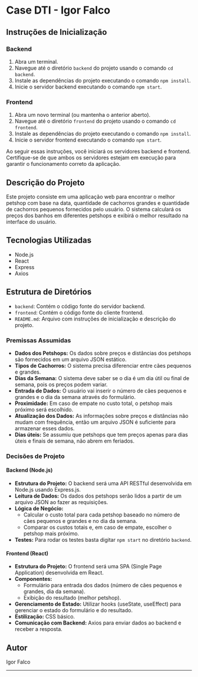 # Case DTI - Igor Falco

## Instruções de Inicialização

### Backend

1. Abra um terminal.
2. Navegue até o diretório `backend` do projeto usando o comando `cd backend`.
3. Instale as dependências do projeto executando o comando `npm install`.
4. Inicie o servidor backend executando o comando `npm start`.

### Frontend

1. Abra um novo terminal (ou mantenha o anterior aberto).
2. Navegue até o diretório `frontend` do projeto usando o comando `cd frontend`.
3. Instale as dependências do projeto executando o comando `npm install`.
4. Inicie o servidor frontend executando o comando `npm start`.

Ao seguir essas instruções, você iniciará os servidores backend e frontend. Certifique-se de que ambos os servidores estejam em execução para garantir o funcionamento correto da aplicação.

## Descrição do Projeto

Este projeto consiste em uma aplicação web para encontrar o melhor petshop com base na data, quantidade de cachorros grandes e quantidade de cachorros pequenos fornecidos pelo usuário. O sistema calculará os preços dos banhos em diferentes petshops e exibirá o melhor resultado na interface do usuário.

## Tecnologias Utilizadas

- Node.js
- React
- Express
- Axios

## Estrutura de Diretórios

- `backend`: Contém o código fonte do servidor backend.
- `frontend`: Contém o código fonte do cliente frontend.
- `README.md`: Arquivo com instruções de inicialização e descrição do projeto.

### Premissas Assumidas

- **Dados dos Petshops:** Os dados sobre preços e distâncias dos petshops são fornecidos em um arquivo JSON estático.
- **Tipos de Cachorros:** O sistema precisa diferenciar entre cães pequenos e grandes.
- **Dias da Semana:** O sistema deve saber se o dia é um dia útil ou final de semana, pois os preços podem variar.
- **Entrada de Dados:** O usuário vai inserir o número de cães pequenos e grandes e o dia da semana através do formulário.
- **Proximidade:** Em caso de empate no custo total, o petshop mais próximo será escolhido.
- **Atualização dos Dados:** As informações sobre preços e distâncias não mudam com frequência, então um arquivo JSON é suficiente para armazenar esses dados.
- **Dias úteis:** Se assumiu que petshops que tem preços apenas para dias úteis e finais de semana, não abrem em feriados.

### Decisões de Projeto

#### Backend (Node.js)

- **Estrutura do Projeto:** O backend será uma API RESTful desenvolvida em Node.js usando Express.js.
- **Leitura de Dados:** Os dados dos petshops serão lidos a partir de um arquivo JSON ao fazer as requisições.
- **Lógica de Negócio:**
  - Calcular o custo total para cada petshop baseado no número de cães pequenos e grandes e no dia da semana.
  - Comparar os custos totais e, em caso de empate, escolher o petshop mais próximo.
- **Testes:** Para rodar os testes basta digitar `npm start` no diretório `backend`.

#### Frontend (React)

- **Estrutura do Projeto:** O frontend será uma SPA (Single Page Application) desenvolvida em React.
- **Componentes:**
  - Formulário para entrada dos dados (número de cães pequenos e grandes, dia da semana).
  - Exibição do resultado (melhor petshop).
- **Gerenciamento de Estado:** Utilizar hooks (useState, useEffect) para gerenciar o estado do formulário e do resultado.
- **Estilização:** CSS básico.
- **Comunicação com Backend:** Axios para enviar dados ao backend e receber a resposta.

## Autor

Igor Falco

---
